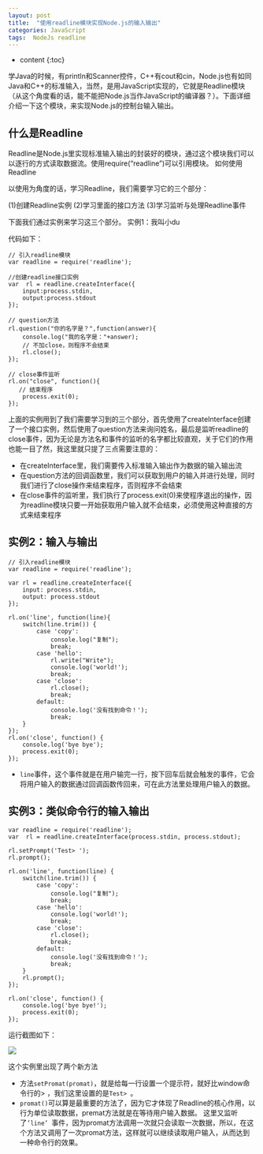```yaml
---
layout: post
title:  "使用readline模块实现Node.js的输入输出"
categories: JavaScript
tags:  NodeJs readline
---
```


* content
{:toc}

学Java的时候，有println和Scanner控件，C++有cout和cin，Node.js也有如同Java和C++的标准输入，当然，是用JavaScript实现的，它就是Readline模块（从这个角度看的话，能不能把Node.js当作JavaScript的编译器？）。下面详细介绍一下这个模块，来实现Node.js的控制台输入输出。








## 什么是Readline

Readline是Node.js里实现标准输入输出的封装好的模块，通过这个模块我们可以以逐行的方式读取数据流。使用require(“readline”)可以引用模块。
如何使用Readline

以使用为角度的话，学习Readline，我们需要学习它的三个部分：

(1)创建Readline实例
(2)学习里面的接口方法
(3)学习监听与处理Readline事件

下面我们通过实例来学习这三个部分。
实例1：我叫小du

代码如下：

```
// 引入readline模块
var readline = require('readline');

//创建readline接口实例
var  rl = readline.createInterface({
    input:process.stdin,
    output:process.stdout
});

// question方法
rl.question("你的名字是？",function(answer){
    console.log("我的名字是："+answer);
    // 不加close，则程序不会结束
    rl.close();
});

// close事件监听
rl.on("close", function(){
   // 结束程序
    process.exit(0);
});
```

 
上面的实例用到了我们需要学习到的三个部分，首先使用了createInterface创建了一个接口实例，然后使用了question方法来询问姓名，最后是监听readline的close事件，因为无论是方法名和事件的监听的名字都比较直观，关于它们的作用也能一目了然，我这里就只提了三点需要注意的：

* 在createInterface里，我们需要传入标准输入输出作为数据的输入输出流
* 在question方法的回调函数里，我们可以获取到用户的输入并进行处理，同时我们进行了close操作来结束程序，否则程序不会结束
* 在close事件的监听里，我们执行了process.exit(0)来使程序退出的操作，因为readline模块只要一开始获取用户输入就不会结束，必须使用这种直接的方式来结束程序

 
## 实例2：输入与输出
```
// 引入readline模块
var readline = require('readline');

var rl = readline.createInterface({
    input: process.stdin,
    output: process.stdout
});

rl.on('line', function(line){
    switch(line.trim()) {
        case 'copy':
            console.log("复制");
            break;
        case 'hello':
            rl.write("Write");
            console.log('world!');
            break;
        case 'close':
            rl.close();
            break;
        default:
            console.log('没有找到命令！');
            break;
    }
});
rl.on('close', function() {
    console.log('bye bye');
    process.exit(0);
});
```

* `line`事件，这个事件就是在用户输完一行，按下回车后就会触发的事件，它会将用户输入的数据通过回调函数传回来，可在此方法里处理用户输入的数据。

## 实例3：类似命令行的输入输出
```
var readline = require('readline');
var  rl = readline.createInterface(process.stdin, process.stdout);

rl.setPrompt('Test> ');
rl.prompt();

rl.on('line', function(line) {
    switch(line.trim()) {
        case 'copy':
            console.log("复制");
            break;
        case 'hello':
            console.log('world!');
            break;
        case 'close':
            rl.close();
            break;
        default:
            console.log('没有找到命令！');
            break;
    }
    rl.prompt();
});

rl.on('close', function() {
    console.log('bye bye!');
    process.exit(0);
});
```

运行截图如下： 

![](https://i.imgur.com/wUtw3Ec.png)

这个实例里出现了两个新方法

* 方法`setPromat(promat)`，就是给每一行设置一个提示符，就好比window命令行的> ，我们这里设置的是`Test> `。
* `promat()`可以算是最重要的方法了，因为它才体现了Readline的核心作用，以行为单位读取数据，premat方法就是在等待用户输入数据。
这里又监听了`’line’ `事件，因为promat方法调用一次就只会读取一次数据，所以，在这个方法又调用了一次promat方法，这样就可以继续读取用户输入，从而达到一种命令行的效果。
